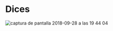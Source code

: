 # Dices

![captura de pantalla 2018-09-28 a las 19 44 04](https://user-images.githubusercontent.com/32960226/46224585-0fd52c80-c357-11e8-8c9c-52fc32be5ea8.png)
